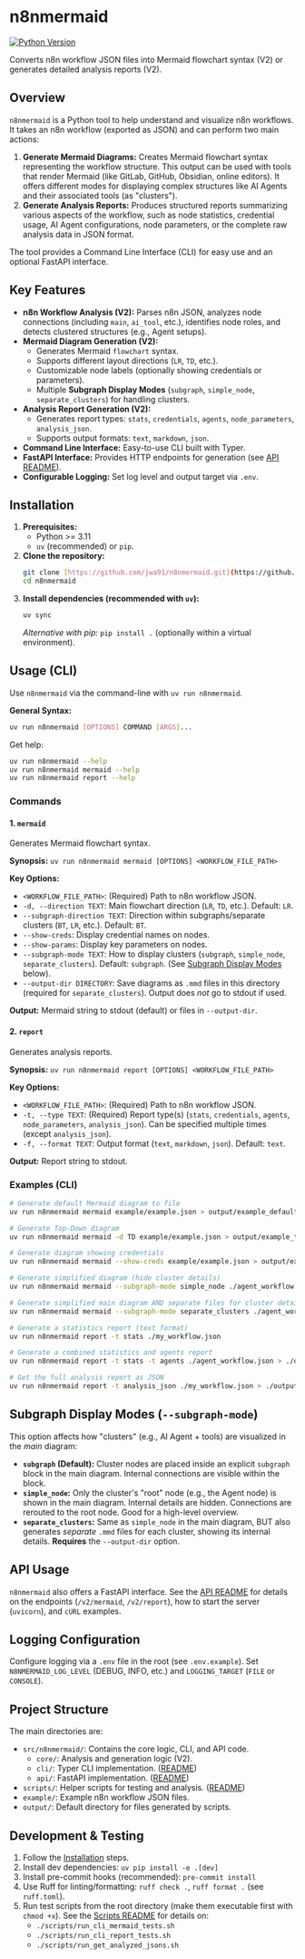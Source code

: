 # n8nmermaid

[![Python Version](https://img.shields.io/badge/python-3.11+-blue.svg)](https://www.python.org/downloads/)

Converts n8n workflow JSON files into Mermaid flowchart syntax (V2) or generates detailed analysis reports (V2).

## Overview

`n8nmermaid` is a Python tool to help understand and visualize n8n workflows. It takes an n8n workflow (exported as JSON) and can perform two main actions:

1.  **Generate Mermaid Diagrams:** Creates Mermaid flowchart syntax representing the workflow structure. This output can be used with tools that render Mermaid (like GitLab, GitHub, Obsidian, online editors). It offers different modes for displaying complex structures like AI Agents and their associated tools (as "clusters").
2.  **Generate Analysis Reports:** Produces structured reports summarizing various aspects of the workflow, such as node statistics, credential usage, AI Agent configurations, node parameters, or the complete raw analysis data in JSON format.

The tool provides a Command Line Interface (CLI) for easy use and an optional FastAPI interface.

## Key Features

- **n8n Workflow Analysis (V2):** Parses n8n JSON, analyzes node connections (including `main`, `ai_tool`, etc.), identifies node roles, and detects clustered structures (e.g., Agent setups).
- **Mermaid Diagram Generation (V2):**
  - Generates Mermaid `flowchart` syntax.
  * Supports different layout directions (`LR`, `TD`, etc.).
  * Customizable node labels (optionally showing credentials or parameters).
  * Multiple **Subgraph Display Modes** (`subgraph`, `simple_node`, `separate_clusters`) for handling clusters.
- **Analysis Report Generation (V2):**
  - Generates report types: `stats`, `credentials`, `agents`, `node_parameters`, `analysis_json`.
  * Supports output formats: `text`, `markdown`, `json`.
- **Command Line Interface:** Easy-to-use CLI built with Typer.
- **FastAPI Interface:** Provides HTTP endpoints for generation (see [API README](src/n8nmermaid/api/README.md)).
- **Configurable Logging:** Set log level and output target via `.env`.

## Installation

1.  **Prerequisites:**
    - Python >= 3.11
    - `uv` (recommended) or `pip`.
2.  **Clone the repository:**
    ```bash
    git clone [https://github.com/jwa91/n8nmermaid.git](https://github.com/jwa91/n8nmermaid.git)
    cd n8nmermaid
    ```
3.  **Install dependencies (recommended with `uv`):**
    ```bash
    uv sync
    ```
    _Alternative with pip:_ `pip install .` (optionally within a virtual environment).

## Usage (CLI)

Use `n8nmermaid` via the command-line with `uv run n8nmermaid`.

**General Syntax:**

```bash
uv run n8nmermaid [OPTIONS] COMMAND [ARGS]...
```

Get help:

```bash
uv run n8nmermaid --help
uv run n8nmermaid mermaid --help
uv run n8nmermaid report --help
```

### Commands

#### 1\. `mermaid`

Generates Mermaid flowchart syntax.

**Synopsis:** `uv run n8nmermaid mermaid [OPTIONS] <WORKFLOW_FILE_PATH>`

**Key Options:**

- `<WORKFLOW_FILE_PATH>`: (Required) Path to n8n workflow JSON.
- `-d, --direction TEXT`: Main flowchart direction (`LR`, `TD`, etc.). Default: `LR`.
- `--subgraph-direction TEXT`: Direction within subgraphs/separate clusters (`BT`, `LR`, etc.). Default: `BT`.
- `--show-creds`: Display credential names on nodes.
- `--show-params`: Display key parameters on nodes.
- `--subgraph-mode TEXT`: How to display clusters (`subgraph`, `simple_node`, `separate_clusters`). Default: `subgraph`. (See [Subgraph Display Modes](https://www.google.com/search?q=%23subgraph-display-modes) below).
- `--output-dir DIRECTORY`: Save diagrams as `.mmd` files in this directory (required for `separate_clusters`). Output does _not_ go to stdout if used.

**Output:** Mermaid string to stdout (default) or files in `--output-dir`.

#### 2\. `report`

Generates analysis reports.

**Synopsis:** `uv run n8nmermaid report [OPTIONS] <WORKFLOW_FILE_PATH>`

**Key Options:**

- `<WORKFLOW_FILE_PATH>`: (Required) Path to n8n workflow JSON.
- `-t, --type TEXT`: (Required) Report type(s) (`stats`, `credentials`, `agents`, `node_parameters`, `analysis_json`). Can be specified multiple times (except `analysis_json`).
- `-f, --format TEXT`: Output format (`text`, `markdown`, `json`). Default: `text`.

**Output:** Report string to stdout.

### Examples (CLI)

```bash
# Generate default Mermaid diagram to file
uv run n8nmermaid mermaid example/example.json > output/example_default.mmd

# Generate Top-Down diagram
uv run n8nmermaid mermaid -d TD example/example.json > output/example_td.mmd

# Generate diagram showing credentials
uv run n8nmermaid mermaid --show-creds example/example.json > output/example_creds.mmd

# Generate simplified diagram (hide cluster details)
uv run n8nmermaid mermaid --subgraph-mode simple_node ./agent_workflow.json > ./output/agent_simple.mmd

# Generate simplified main diagram AND separate files for cluster details
uv run n8nmermaid mermaid --subgraph-mode separate_clusters ./agent_workflow.json --output-dir ./output/agent_exploded/

# Generate a statistics report (text format)
uv run n8nmermaid report -t stats ./my_workflow.json

# Generate a combined statistics and agents report
uv run n8nmermaid report -t stats -t agents ./agent_workflow.json > ./output/stats_and_agents.txt

# Get the full analysis report as JSON
uv run n8nmermaid report -t analysis_json ./my_workflow.json > ./output/analysis_result.json
```

## Subgraph Display Modes (`--subgraph-mode`)

This option affects how "clusters" (e.g., AI Agent + tools) are visualized in the _main_ diagram:

- **`subgraph` (Default):** Cluster nodes are placed inside an explicit `subgraph` block in the main diagram. Internal connections are visible within the block.
- **`simple_node`:** Only the cluster's "root" node (e.g., the Agent node) is shown in the main diagram. Internal details are hidden. Connections are rerouted to the root node. Good for a high-level overview.
- **`separate_clusters`:** Same as `simple_node` in the main diagram, BUT also generates _separate_ `.mmd` files for each cluster, showing its internal details. **Requires** the `--output-dir` option.

## API Usage

`n8nmermaid` also offers a FastAPI interface. See the [API README](src/n8nmermaid/api/README.md) for details on the endpoints (`/v2/mermaid`, `/v2/report`), how to start the server (`uvicorn`), and `cURL` examples.

## Logging Configuration

Configure logging via a `.env` file in the root (see `.env.example`). Set `N8NMERMAID_LOG_LEVEL` (DEBUG, INFO, etc.) and `LOGGING_TARGET` (`FILE` or `CONSOLE`).

## Project Structure

The main directories are:

- `src/n8nmermaid/`: Contains the core logic, CLI, and API code.
  - `core/`: Analysis and generation logic (V2).
  - `cli/`: Typer CLI implementation. ([README](/cli/README.md))
  - `api/`: FastAPI implementation. ([README](/n8nmermaid/api/README.md))
- `scripts/`: Helper scripts for testing and analysis. ([README](scripts/README.md))
- `example/`: Example n8n workflow JSON files.
- `output/`: Default directory for files generated by scripts.

## Development & Testing

1.  Follow the [Installation](https://www.google.com/search?q=%23installation) steps.
2.  Install dev dependencies: `uv pip install -e .[dev]`
3.  Install pre-commit hooks (recommended): `pre-commit install`
4.  Use Ruff for linting/formatting: `ruff check .`, `ruff format .` (see `ruff.toml`).
5.  Run test scripts from the root directory (make them executable first with `chmod +x`). See the [Scripts README](scripts/README.md) for details on:
    - `./scripts/run_cli_mermaid_tests.sh`
    - `./scripts/run_cli_report_tests.sh`
    - `./scripts/run_get_analyzed_jsons.sh`
